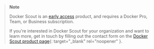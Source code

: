 > **Note**
>
> Docker Scout is an [early access](../release-lifecycle.md#early-access-ea)
> product, and requires a Docker Pro, Team, or Business subscription.
>
> If you're interested in Docker Scout for your organization and want to
> learn more, get in touch by filling out the contact form on the
> [Docker Scout product page](https://docker.com/products/docker-scout){:
> target="\_blank" rel="noopener" }.
